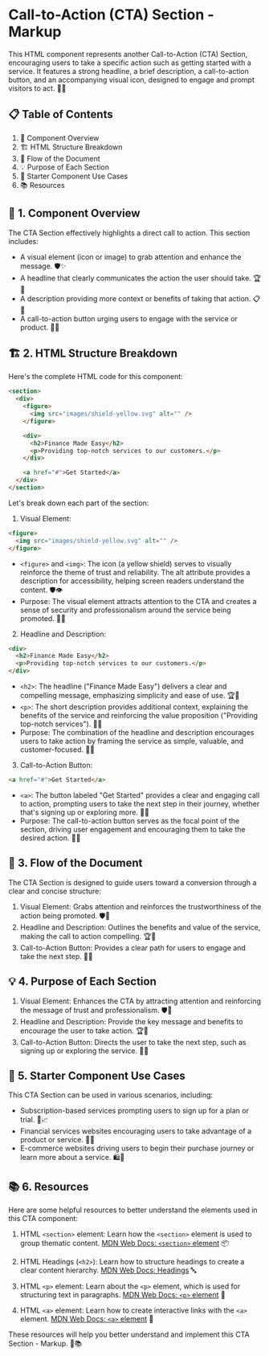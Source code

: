 # Call-to-Action (CTA) Section - Markup

This HTML component represents another Call-to-Action (CTA) Section, encouraging users to take a specific action such as getting started with a service. It features a strong headline, a brief description, a call-to-action button, and an accompanying visual icon, designed to engage and prompt visitors to act. 🎯🚀

## 📋 Table of Contents

1. 🌟 Component Overview
2. 🏗️ HTML Structure Breakdown
3. 🔄 Flow of the Document
4. 💡 Purpose of Each Section
5. 🧩 Starter Component Use Cases
6. 📚 Resources

## 🌟 1. Component Overview

The CTA Section effectively highlights a direct call to action. This section includes:

- A visual element (icon or image) to grab attention and enhance the message. 🛡️✨
- A headline that clearly communicates the action the user should take. 🏆📜
- A description providing more context or benefits of taking that action. 📋🚀
- A call-to-action button urging users to engage with the service or product. 🚀📞

## 🏗️ 2. HTML Structure Breakdown

Here's the complete HTML code for this component:

```html
<section>
  <div>
    <figure>
      <img src="images/shield-yellow.svg" alt="" />
    </figure>

    <div>
      <h2>Finance Made Easy</h2>
      <p>Providing top-notch services to our customers.</p>
    </div>

    <a href="#">Get Started</a>
  </div>
</section>
```

Let's break down each part of the section:

1. Visual Element:

```html
<figure>
  <img src="images/shield-yellow.svg" alt="" />
</figure>
```

- `<figure>` and `<img>`: The icon (a yellow shield) serves to visually reinforce the theme of trust and reliability. The alt attribute provides a description for accessibility, helping screen readers understand the content. 🛡️👁️
- Purpose: The visual element attracts attention to the CTA and creates a sense of security and professionalism around the service being promoted. 🌟📸

2. Headline and Description:

```html
<div>
  <h2>Finance Made Easy</h2>
  <p>Providing top-notch services to our customers.</p>
</div>
```

- `<h2>`: The headline ("Finance Made Easy") delivers a clear and compelling message, emphasizing simplicity and ease of use. 🏆💬
- `<p>`: The short description provides additional context, explaining the benefits of the service and reinforcing the value proposition ("Providing top-notch services"). 📜✨
- Purpose: The combination of the headline and description encourages users to take action by framing the service as simple, valuable, and customer-focused. 🌟🚀

3. Call-to-Action Button:

```html
<a href="#">Get Started</a>
```

- `<a>`: The button labeled "Get Started" provides a clear and engaging call to action, prompting users to take the next step in their journey, whether that's signing up or exploring more. 🚀✨
- Purpose: The call-to-action button serves as the focal point of the section, driving user engagement and encouraging them to take the desired action. 🌟🎯

## 🔄 3. Flow of the Document

The CTA Section is designed to guide users toward a conversion through a clear and concise structure:

1. Visual Element: Grabs attention and reinforces the trustworthiness of the action being promoted. 🛡️📸
2. Headline and Description: Outlines the benefits and value of the service, making the call to action compelling. 🏆💬
3. Call-to-Action Button: Provides a clear path for users to engage and take the next step. 🚀✨

## 💡 4. Purpose of Each Section

1. Visual Element: Enhances the CTA by attracting attention and reinforcing the message of trust and professionalism. 🛡️🌟
2. Headline and Description: Provide the key message and benefits to encourage the user to take action. 🏆📜
3. Call-to-Action Button: Directs the user to take the next step, such as signing up or exploring the service. 🚀🎯

## 🧩 5. Starter Component Use Cases

This CTA Section can be used in various scenarios, including:

- Subscription-based services prompting users to sign up for a plan or trial. 💼📈
- Financial services websites encouraging users to take advantage of a product or service. 🏦💵
- E-commerce websites driving users to begin their purchase journey or learn more about a service. 🛍️🎯

## 📚 6. Resources

Here are some helpful resources to better understand the elements used in this CTA component:

1. HTML `<section>` element: Learn how the `<section>` element is used to group thematic content. [MDN Web Docs: `<section>` element](https://developer.mozilla.org/en-US/docs/Web/HTML/Element/section) 📦

2. HTML Headings (`<h2>`): Learn how to structure headings to create a clear content hierarchy. [MDN Web Docs: Headings](https://developer.mozilla.org/en-US/docs/Web/HTML/Element/Heading_Elements) 🔤

3. HTML `<p>` element: Learn about the `<p>` element, which is used for structuring text in paragraphs. [MDN Web Docs: `<p>` element](https://developer.mozilla.org/en-US/docs/Web/HTML/Element/p) 📝

4. HTML `<a>` element: Learn how to create interactive links with the `<a>` element. [MDN Web Docs: `<a>` element](https://developer.mozilla.org/en-US/docs/Web/HTML/Element/a) 🔗

These resources will help you better understand and implement this CTA Section - Markup. 🚀📚
